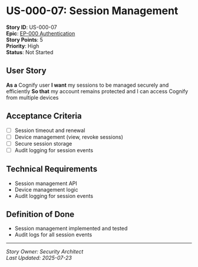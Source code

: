# US-000-07: Session Management

**Story ID**: US-000-07  
**Epic**: [EP-000 Authentication](../epics/EP-000-Authentication.md)  
**Story Points**: 5  
**Priority**: High  
**Status**: Not Started  

## User Story
**As a** Cognify user
**I want** my sessions to be managed securely and efficiently
**So that** my account remains protected and I can access Cognify from multiple devices

## Acceptance Criteria
- [ ] Session timeout and renewal
- [ ] Device management (view, revoke sessions)
- [ ] Secure session storage
- [ ] Audit logging for session events

## Technical Requirements
- Session management API
- Device management logic
- Audit logging for session events

## Definition of Done
- Session management implemented and tested
- Audit logs for all session events

---
*Story Owner: Security Architect*  
*Last Updated: 2025-07-23*
